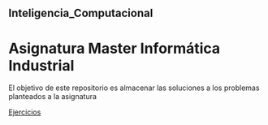 ## Inteligencia_Computacional
# Asignatura Master Informática Industrial

El objetivo de este repositorio es almacenar las soluciones a los problemas planteados a la asignatura

[Ejercicios](Ejercicios.md)
